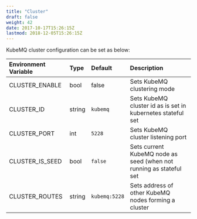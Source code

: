 ```yaml
---
title: "Cluster"
draft: false
weight: 42
date: 2017-10-17T15:26:15Z
lastmod: 2018-12-05T15:26:15Z
---
```

KubeMQ cluster configuration can be set as below:

| Environment Variable | Type   | Default       | Description                                                        |
|:---------------------|:-------|:--------------|:-------------------------------------------------------------------|
| CLUSTER_ENABLE       | bool   | false         | Sets KubeMQ clustering mode                                        |
| CLUSTER_ID           | string | `kubemq`      | Sets KubeMQ cluster id as is set in kubernetes stateful set        |
| CLUSTER_PORT         | int    | `5228`        | Sets KubeMQ cluster listening port                                 |
| CLUSTER_IS_SEED      | bool   | `false`       | Sets current KubeMQ node as seed (when not running as stateful set |
| CLUSTER_ROUTES       | string | `kubemq:5228` | Sets address of other KubeMQ nodes forming a cluster               |
